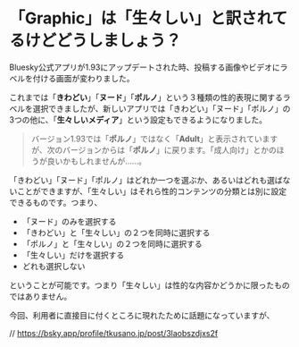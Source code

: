 # 「Graphic」は「生々しい」と訳されてるけどどうしましょう？

Bluesky公式アプリが1.93にアップデートされた時、投稿する画像やビデオにラベルを付ける画面が変わりました。

これまでは「**きわどい**」「**ヌード**」「**ポルノ**」という３種類の性的表現に関するラベルを選択できましたが、新しいアプリでは「きわどい」「ヌード」「ポルノ」の3つの他に、「**生々しいメディア**」という設定もできるようになりました。

> バージョン1.93では「**ポルノ**」ではなく「**Adult**」と表示されていますが、次のバージョンからは「**ポルノ**」に戻ります。「成人向け」とかのほうが良いかもしれませんが……。

「きわどい」「ヌード」「ポルノ」はどれか一つを選ぶか、あるいはどれも選ばないことができますが、「生々しい」はそれら性的コンテンツの分類とは別に設定できるものです。つまり、

- 「ヌード」のみを選択する
- 「きわどい」と「生々しい」の２つを同時に選択する
- 「ポルノ」と「生々しい」の２つを同時に選択する
- 「生々しい」だけを選択する
-  どれも選択しない

ということが可能です。つまり「生々しい」は性的な内容かどうかに限ったものではありません。

今回、利用者に直接目に付くところに現れたために話題になっていますが、

// https://bsky.app/profile/tkusano.jp/post/3laobszdjxs2f